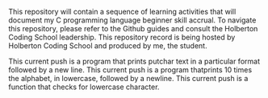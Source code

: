 This repository will contain a sequence of learning activities that will document my C programming language beginner skill accrual.
To navigate this repository, please refer to the Github guides and consult the Holberton Coding School leadership. 
This repository record is being hosted by Holberton Coding School and produced by me, the student.

This current push is a program that prints putchar text in a particular format followed by a new line.
This current push is a program thatprints 10 times the alphabet, in lowercase, followed by a newline.
This current push is a function that checks for lowercase character.
